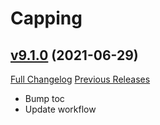 # Capping

## [v9.1.0](https://github.com/BigWigsMods/Capping/tree/v9.1.0) (2021-06-29)
[Full Changelog](https://github.com/BigWigsMods/Capping/compare/v9.0.16...v9.1.0) [Previous Releases](https://github.com/BigWigsMods/Capping/releases)

- Bump toc  
- Update workflow  
